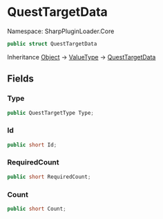 # QuestTargetData

Namespace: SharpPluginLoader.Core

```csharp
public struct QuestTargetData
```

Inheritance [Object](https://docs.microsoft.com/en-us/dotnet/api/System.Object) → [ValueType](https://docs.microsoft.com/en-us/dotnet/api/System.ValueType) → [QuestTargetData](./SharpPluginLoader.Core.QuestTargetData.md)

## Fields

### **Type**

```csharp
public QuestTargetType Type;
```

### **Id**

```csharp
public short Id;
```

### **RequiredCount**

```csharp
public short RequiredCount;
```

### **Count**

```csharp
public short Count;
```

